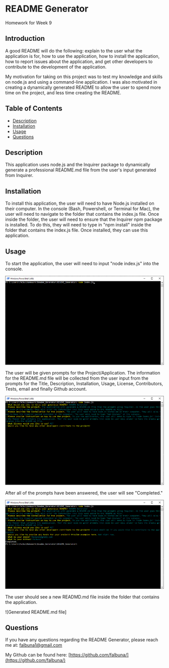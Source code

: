 # README Generator

Homework for Week 9

## Introduction

A good README will do the following: explain to the user what the application is for, how to use the application, how to install the application, how to report issues about the application, and get other developers to contribute to the development of the application. 

My motivation for taking on this project was to test my knowledge and skills on node.js and using a command-line application. I was also motivated in creating a dynamically generated README to allow the user to spend more time on the project, and less time creating the README.

## Table of Contents
* [Description](#Description)
* [Installation](#Installation)
* [Usage](#Usage)
* [Questions](#Questions)

## Description

This application uses node.js and the Inquirer package to dynamically generate a professional README.md file from the user's input generated from Inquirer.

## Installation

To install this application, the user will need to have Node.js installed on their computer. In the console (Bash, Powershell, or Terminal for Mac), the user will need to navigate to the folder that contains the index.js file. Once inside the folder, the user will need to ensure that the Inquirer npm package is installed. To do this, they will need to type in "npm install" inside the folder that contains the index.js file. Once installed, they can use this application.

## Usage

To start the application, the user will need to input "node index.js" into the console.

![Windows PowerShell with node index.js type into the console.](https://github.com/falbuna/Homework_9_READMEGenerator/blob/master/Assets/Initial.png)

The user will be given prompts for the Project/Application. The information for the README.md file will be collected from the user input from the prompts for the Title, Description, Installation, Usage, License, Contributors, Tests, email and finally Github account.

![User prompts and inputs using the application](https://github.com/falbuna/Homework_9_READMEGenerator/blob/master/Assets/Prompts.png)

After all of the prompts have been answered, the user will see "Completed."

![Completed](https://github.com/falbuna/Homework_9_READMEGenerator/blob/master/Assets/Success.png)

The user should see a new READMD.md file inside the folder that contains the application.

![Generated README.md file]

## Questions

If you have any questions regarding the README Generator, please reach me at: falbuna1@gmail.com

My Github can be found here: [https://github.com/falbuna/](https://github.com/falbuna/)


